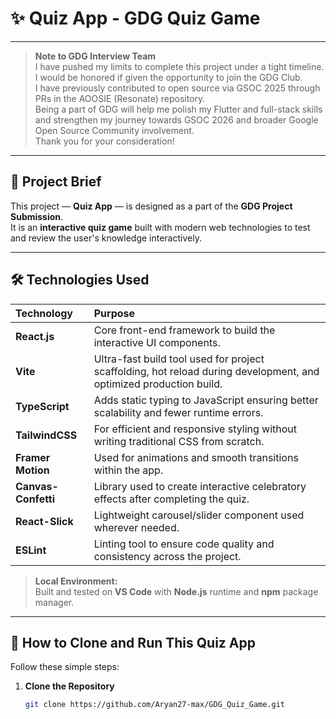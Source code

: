 # ✨ Quiz App - GDG Quiz Game

---

> **Note to GDG Interview Team**  
> I have pushed my limits to complete this project under a tight timeline. I would be honored if given the opportunity to join the GDG Club.  
> I have previously contributed to open source via GSOC 2025 through PRs in the AOOSIE (Resonate) repository.  
> Being a part of GDG will help me polish my Flutter and full-stack skills and strengthen my journey towards GSOC 2026 and broader Google Open Source Community involvement.  
> Thank you for your consideration!

---

## 📖 Project Brief

This project — **Quiz App** — is designed as a part of the **GDG Project Submission**.  
It is an **interactive quiz game** built with modern web technologies to test and review the user's knowledge interactively.

---

## 🛠 Technologies Used

| Technology | Purpose |
|:-----------|:--------|
| **React.js** | Core front-end framework to build the interactive UI components. |
| **Vite** | Ultra-fast build tool used for project scaffolding, hot reload during development, and optimized production build. |
| **TypeScript** | Adds static typing to JavaScript ensuring better scalability and fewer runtime errors. |
| **TailwindCSS** | For efficient and responsive styling without writing traditional CSS from scratch. |
| **Framer Motion** | Used for animations and smooth transitions within the app. |
| **Canvas-Confetti** | Library used to create interactive celebratory effects after completing the quiz. |
| **React-Slick** | Lightweight carousel/slider component used wherever needed. |
| **ESLint** | Linting tool to ensure code quality and consistency across the project. |

> **Local Environment:**  
> Built and tested on **VS Code** with **Node.js** runtime and **npm** package manager.

---

## 🧠 How to Clone and Run This Quiz App

Follow these simple steps:

1. **Clone the Repository**
   ```bash
   git clone https://github.com/Aryan27-max/GDG_Quiz_Game.git
